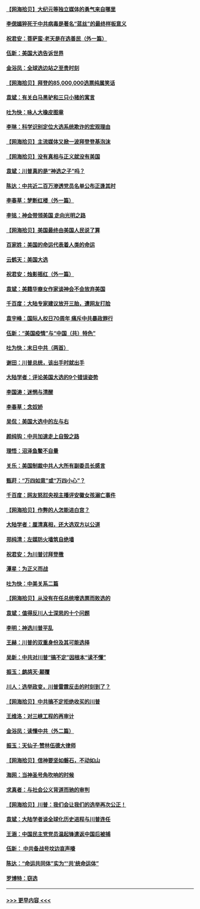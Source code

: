 #### [【网海拾贝】大纪元等独立媒体的勇气来自哪里](../pages/nsc993/n12629961.md?t=12190002) 
#### [李偲嫣猝死于中共病毒是著名“蓝丝”的最终样板意义](../pages/nsc993/n12628812.md?t=12190002) 
#### [祝君安：菩萨蛮·老天是在选善民（外一篇）](../pages/nsc993/n12628793.md?t=12190002) 
#### [伍新：美国大选告诉世界](../pages/nsc993/n12628768.md?t=12190002) 
#### [金浴凤：全球选边站之至贵时刻](../pages/nsc993/n12627318.md?t=12190002) 
#### [【网海拾贝】拜登的85,000,000选票纯属笑话](../pages/nsc993/n12626569.md?t=12190002) 
#### [袁斌：有关白马黑驴和三只小猪的寓言](../pages/nsc993/n12626198.md?t=12190002) 
#### [吐为快：咏人大橡皮图章](../pages/nsc993/n12624470.md?t=12190002) 
#### [李琳：科学识别定位大选系统欺诈的宏观理由](../pages/nsc993/n12624340.md?t=12190002) 
#### [【网海拾贝】主流媒体又掀一波拜登登基泡沫](../pages/nsc993/n12624000.md?t=12190002) 
#### [【网海拾贝】没有真相与正义就没有美国](../pages/nsc993/n12621885.md?t=12190002) 
#### [袁斌：川普真的是“神选之子”吗？](../pages/nsc993/n12621749.md?t=12190002) 
#### [陈达：中共近二百万渗透党员名单公布正逢其时](../pages/nsc993/n12620870.md?t=12190002) 
#### [李春草：梦断红楼（外一篇）](../pages/nsc993/n12619122.md?t=12190002) 
#### [李铭：神会带领美国 走向光明之路](../pages/nsc993/n12618584.md?t=12190002) 
#### [【网海拾贝】美国最终由美国人民说了算](../pages/nsc993/n12617255.md?t=12190002) 
#### [百家姓：美国的命运代表着人类的命运](../pages/nsc993/n12615838.md?t=12190002) 
#### [云鹤天：美国大选](../pages/nsc993/n12615994.md?t=12190002) 
#### [祝君安：烛影摇红（外一篇）](../pages/nsc993/n12615975.md?t=12190002) 
#### [袁斌：美籍华裔女作家谈神会不会放弃美国](../pages/nsc993/n12615263.md?t=12190002) 
#### [千百度：大陆专家建议放开三胎，遭网友打脸](../pages/nsc993/n12614456.md?t=12190002) 
#### [袁宇峰：国际人权日70周年 痛斥中共暴政罪行](../pages/nsc993/n12611965.md?t=12190002) 
#### [伍新：“美国疫情”与“中国（共）特色”](../pages/nsc993/n12611463.md?t=12190002) 
#### [吐为快：末日中共（两首）](../pages/nsc993/n12611461.md?t=12190002) 
#### [谢田：川普总统，该出手时就出手](../pages/nsc993/n12610905.md?t=12190002) 
#### [大陆学者：评论美国大选的9个错误姿势](../pages/nsc993/n12609586.md?t=12190002) 
#### [李国涛：迷惘与清醒](../pages/nsc993/n12607532.md?t=12190002) 
#### [李春草：念奴娇](../pages/nsc993/n12607083.md?t=12190002) 
#### [吴侃：美国大选中的左与右](../pages/nsc993/n12607054.md?t=12190002) 
#### [颜纯钩：中共加速走上自毁之路](../pages/nsc993/n12606473.md?t=12190002) 
#### [理悟：沼泽鱼鳖不自量](../pages/nsc993/n12606454.md?t=12190002) 
#### [关乐：美国制裁中共人大所有副委员长感言](../pages/nsc993/n12606442.md?t=12190002) 
#### [甄莳：“万四如意”或“万四小心”？](../pages/nsc993/n12606091.md?t=12190002) 
#### [千百度：网友怒怼央视主播评安徽女孩溺亡事件](../pages/nsc993/n12605370.md?t=12190002) 
#### [【网海拾贝】作弊的人怎能进白宫？](../pages/nsc993/n12603546.md?t=12190002) 
#### [大陆学者：厘清真相，还大选双方以公道](../pages/nsc993/n12603475.md?t=12190002) 
#### [郑纯清：左媒防火墙筑自绝墙](../pages/nsc993/n12602226.md?t=12190002) 
#### [祝君安：为川普讨拜登檄](../pages/nsc993/n12602199.md?t=12190002) 
#### [潭星：为正义而战](../pages/nsc993/n12600926.md?t=12190002) 
#### [吐为快：中美关系二篇](../pages/nsc993/n12600908.md?t=12190002) 
#### [【网海拾贝】从没有在任总统增选票而败选的](../pages/nsc993/n12600435.md?t=12190002) 
#### [袁斌：值得反川人士深思的十个问题](../pages/nsc993/n12600332.md?t=12190002) 
#### [李明：神选川普平乱](../pages/nsc993/n12599751.md?t=12190002) 
#### [王赫：川普的双重身份及其可能选择](../pages/nsc993/n12599723.md?t=12190002) 
#### [吴新：中共对川普“搞不定”因根本“读不懂”](../pages/nsc993/n12599502.md?t=12190002) 
#### [振玉：鹧鸪天‧颠覆](../pages/nsc993/n12599494.md?t=12190002) 
#### [川人：选举政变，川普雷霆反击的时刻到了？](../pages/nsc993/n12599291.md?t=12190002) 
#### [【网海拾贝】中共搞不定拒绝收买的川普](../pages/nsc993/n12598955.md?t=12190002) 
#### [王维洛：对三峡工程的再审计](../pages/nsc993/n12598436.md?t=12190002) 
#### [金浴凤：读懂中共（外二篇）](../pages/nsc993/n12597943.md?t=12190002) 
#### [振玉：天仙子‧赞林伍德大律师](../pages/nsc993/n12597929.md?t=12190002) 
#### [【网海拾贝】信神要坚如磐石，不动如山](../pages/nsc993/n12597901.md?t=12190002) 
#### [海网：当神圣号角吹响的时候](../pages/nsc993/n12595891.md?t=12190002) 
#### [求真者：与社会公义背道而驰的审判](../pages/nsc993/n12595868.md?t=12190002) 
#### [【网海拾贝】川普：我们会让我们的选举再次公正！](../pages/nsc993/n12594930.md?t=12190002) 
#### [袁斌：大陆学者谈全球化历史进程与川普连任](../pages/nsc993/n12594690.md?t=12190002) 
#### [王涵：中国民主党党员温起锋遣返中国后被捕](../pages/nsc993/n12594540.md?t=12190002) 
#### [伍新： 中共备战号坟边哀声嚎](../pages/nsc993/n12593086.md?t=12190002) 
#### [陈达：“命运共同体”实为“‘共’统命运体”](../pages/nsc993/n12590865.md?t=12190002) 
#### [罗博特：窃选](../pages/nsc993/n12590619.md?t=12190002) 

----
#### [ >>> 更早内容 <<< ](../indexes/nsc993-earlier.md)
